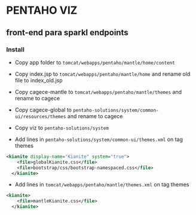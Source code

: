 # PENTAHO VIZ 

## front-end para sparkl endpoints

### Install 

- Copy app folder to `tomcat/webapps/pentaho/mantle/home/content`
- Copy index.jsp to `tomcat/webapps/pentaho/mantle/home` and rename old file to index_old.jsp
- Copy cagece-mantle to `tomcat/webapps/pentaho/mantle/themes` and rename to cagece
- Copy cagece-global to `pentaho-solutions/system/common-ui/resources/themes` and rename to cagece
- Copy viz to `pentaho-solutions/system`


- Add lines in `pentaho-solutions/system/common-ui/themes.xml` on tag themes

```xml
<kianite display-name="Kianite" system="true">
    <file>globalKianite.css</file>
    <file>bootstrap/css/bootstrap-namespaced.css</file>
  </kianite>
```
- Add lines in `tomcat/webapps/pentaho/mantle/themes.xml` on tag themes

```xml
<kianite>
    <file>mantleKianite.css</file>
  </kianite>
```

